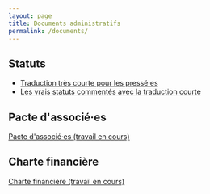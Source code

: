 ```yaml
---
layout: page
title: Documents administratifs
permalink: /documents/
---
```



## Statuts

- [Traduction très courte pour les pressé·es](https://docs.google.com/document/d/1FIn6CE8HDfVWDaOi3h7vJqvZVDshaxIyl1wlEmC4WG0/edit?usp=sharing)
- [Les vrais statuts commentés avec la traduction courte](https://docs.google.com/document/d/1Qr6T58-r2MKTpSZK4myIPknAIuY_vNKe9XNSiRFPegY/edit?usp=sharing)

## Pacte d'associé·es

[Pacte d'associé·es (travail en cours)](https://docs.google.com/document/d/11nNFNww84GUM993MQ7iOo1pmdr0tBUsrU7z-7lL1flI/edit?usp=sharing)


## Charte financière

[Charte financière (travail en cours)](https://docs.google.com/document/d/1bNrEcD8xvDVSixblK1_0ie3ckR4Q8nrdq4OyMWw4ZDY/edit?usp=sharing)
